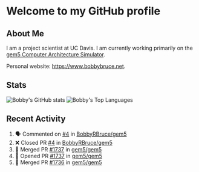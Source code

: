 # Welcome to my GitHub profile

## About Me

I am a project scientist at UC Davis. I am currently working primarily on the [gem5 Computer Architecture Simulator](https://github.com/gem5).

Personal website: <https://www.bobbybruce.net>.

## Stats

![Bobby's GitHub stats](https://github-readme-stats.vercel.app/api?username=bobbyrbruce&show_icons=true&theme=responsive&include_all_commits=true&count_private=true&show=reviews&disable_animations=true)
![Bobby's Top Languages ](https://github-readme-stats.vercel.app/api/top-langs/?username=bobbyrbruce&layout=compact&theme=responsive&count_private=true&langs_count=10&disable_animations=true)

## Recent Activity

<!--START_SECTION:activity-->
1. 🗣 Commented on [#4](https://github.com/BobbyRBruce/gem5/pull/4#issuecomment-2449220319) in [BobbyRBruce/gem5](https://github.com/BobbyRBruce/gem5)
2. ❌ Closed PR [#4](https://github.com/BobbyRBruce/gem5/pull/4) in [BobbyRBruce/gem5](https://github.com/BobbyRBruce/gem5)
3. 🎉 Merged PR [#1737](https://github.com/gem5/gem5/pull/1737) in [gem5/gem5](https://github.com/gem5/gem5)
4. 💪 Opened PR [#1737](https://github.com/gem5/gem5/pull/1737) in [gem5/gem5](https://github.com/gem5/gem5)
5. 🎉 Merged PR [#1736](https://github.com/gem5/gem5/pull/1736) in [gem5/gem5](https://github.com/gem5/gem5)
<!--END_SECTION:activity-->
